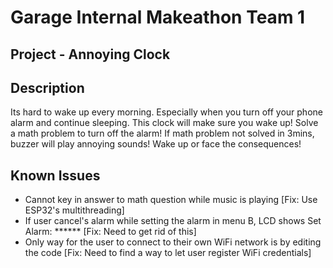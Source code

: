 # Garage Internal Makeathon Team 1

## Project - Annoying Clock

## Description
Its hard to wake up every morning. Especially when you turn off your phone alarm and continue sleeping. This clock will make sure you wake up! Solve a math problem to turn off the alarm! If math problem not solved in 3mins, buzzer will play annoying sounds! Wake up or face the consequences!

## Known Issues
* Cannot key in answer to math question while music is playing [Fix: Use ESP32's multithreading] <br>
* If user cancel's alarm while setting the alarm in menu B, LCD shows Set Alarm: ****** [Fix: Need to get rid of this] <br>
* Only way for the user to connect to their own WiFi network is by editing the code [Fix: Need to find a way to let user register WiFi credentials] <br>